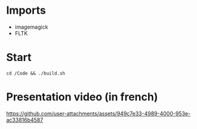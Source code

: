 # Imports
- imagemagick
- FLTK

# Start
```
cd /Code && ./build.sh
```

# Presentation video (in french)

https://github.com/user-attachments/assets/949c7e33-4989-4000-953e-ac33816b4587

